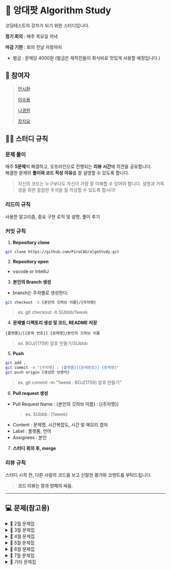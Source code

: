 # 🔵 앙대팟 Algorithm Study
코딩테스트의 강자가 되기 위한 스터디입니다.

**정기 회의** : 매주 목요일 저녁

**마감 기한** : 회의 전날 자정까지
- 벌금 : 문제당 4000원 (벌금은 제작진들이 회식비로 맛있게 사용할 예정입니다.)

## 👥 참여자
> [안시환](https://github.com/shwnahn)
> 
> [이수용](https://github.com/leesuyong849)
> 
> [나경원](https://github.com/kw601)
> 
> [장지요](https://github.com/wldy4627)
>

## 💁‍♂️ 스터디 규칙
### 문제 풀이
매주 **5문제**씩 해결하고, 오프라인으로 진행되는 **리뷰 시간**에 의견을 공유합니다.<br/>
해결한 문제의 **풀이와 코드 작성 이유**를 잘 설명할 수 있도록 합니다.

> 자신의 코드는 누구보다도 자신이 가장 잘 이해할 수 있어야 합니다.
설명과 가독성을 위한 깔끔한 주석을 잘 작성할 수 있도록 합시다!

### 리드미 규칙
사용한 알고리즘, 중요 구현 로직 및 설명, 풀이 후기

### 커밋 규칙
1. **Repository clone**
```bash
git clone https://github.com/PiroCAU/algoStudy.git
```

2. **Repository open**
- vscode or IntelliJ

3. **본인의 Branch 생성**
- branch는 주차별로 생성한다.

```bash
git checkout -b {본인의 깃허브 이름}/{주차명}
```
> ex. git checkout -b SUbbb/1week

4. **문제별 디렉토리 생성 및 코드, README 저장**
```
{플랫폼}/[{문제 번호}] {문제명}/본인의 깃허브 이름
```
> ex. BOJ/[1759] 암호 만들기/SUbbb

5. **Push**
```bash
git add .
git commit -m "{주차명} : {플랫폼}[{문제번호}] {문제명}"
git push origin {생성한 브랜치}
```

> ex. git commit -m "1week : BOJ[1759] 암호 만들기"

6. **Pull request 생성**
- Pull Request Name : {본인의 깃허브 이름} : [{주차명}]
  > ex. SUbbb : [1week]
- Content : 문제명, 시간복잡도, 시간 및 메모리 캡처
- Label : 플랫폼, 언어
- Assignees : 본인

7. **스터디 회의 후, merge**

### 리뷰 규칙
스터디 시작 전, 다른 사람의 코드를 보고 신랄한 평가와 코멘트를 부탁드립니다.

> **코드 리뷰는 창과 방패의 싸움.**

---
## 💻 문제(참고용)
<details><summary>📎 2월 문제집</summary>

|주차|1|2|3|4|5|
|:---:|:---:|:---:|:---:|:---:|:---:|
|**3주차**<br> (02.15 ~ 02.21)|[테트로미노](https://www.acmicpc.net/problem/14500)|[강의실 배정](https://www.acmicpc.net/problem/11000)|[눈 치우기](https://www.acmicpc.net/problem/26215)|[암호생성기](https://swexpertacademy.com/main/code/problem/problemDetail.do?problemLevel=3&contestProbId=AV14uWl6AF0CFAYD&categoryId=AV14uWl6AF0CFAYD&categoryType=CODE&problemTitle=&orderBy=RECOMMEND_COUNT&selectCodeLang=JAVA&select-1=3&pageSize=10&pageIndex=2)|[햄버거 다이어트](https://swexpertacademy.com/main/code/problem/problemDetail.do?problemLevel=3&contestProbId=AWT-lPB6dHUDFAVT&categoryId=AWT-lPB6dHUDFAVT&categoryType=CODE&problemTitle=&orderBy=RECOMMEND_COUNT&selectCodeLang=JAVA&select-1=3&pageSize=10&pageIndex=2)||
|**4주차**<br> (02.22 ~ 02.28)|[구간 합 구하기 5](https://www.acmicpc.net/problem/11660)|[토마토](https://www.acmicpc.net/problem/7576)|[벽 부수고 이동하기](https://www.acmicpc.net/problem/2206)|[비밀번호](https://swexpertacademy.com/main/code/problem/problemDetail.do?problemLevel=3&contestProbId=AV14_DEKAJcCFAYD&categoryId=AV14_DEKAJcCFAYD&categoryType=CODE&problemTitle=&orderBy=RECOMMEND_COUNT&selectCodeLang=JAVA&select-1=3&pageSize=10&pageIndex=3)|[창용 마을 무리의 개수](https://swexpertacademy.com/main/code/problem/problemDetail.do?problemLevel=4&contestProbId=AWngfZVa9XwDFAQU&categoryId=AWngfZVa9XwDFAQU&categoryType=CODE&problemTitle=&orderBy=PASS_RATE&selectCodeLang=JAVA&select-1=4&pageSize=10&pageIndex=4&&&&&&&&&&)|
</details>

<details><summary>📎 3월 문제집</summary>

|             주차              |                                       1                                       |                                     2                                     |                                        3                                        |                                      4                                       |                                                               5                                                                |
|:---------------------------:|:-----------------------------------------------------------------------------:|:-------------------------------------------------------------------------:|:-------------------------------------------------------------------------------:|:----------------------------------------------------------------------------:|:------------------------------------------------------------------------------------------------------------------------------:|
| **1주차**<br> (03.01 ~ 03.06) |                  [체육복](https://school.programmers.co.kr/learn/courses/30/lessons/42862)                  | [최소직사각형](https://school.programmers.co.kr/learn/courses/30/lessons/86491) |    [N으로표현](https://school.programmers.co.kr/learn/courses/30/lessons/42895)     |   [타겟넘버](https://school.programmers.co.kr/learn/courses/30/lessons/43165)    |                                                                                                                                |
| **2주차**<br> (03.06 ~ 03.12) |                  [점프](https://www.acmicpc.net/problem/1890)                   |              [어른 상어](https://www.acmicpc.net/problem/19237)               |                [색종이 붙이기](https://www.acmicpc.net/problem/17136)                 |               [게리맨더링 2](https://www.acmicpc.net/problem/17779)               |                                          [직사각형](https://www.acmicpc.net/problem/2527)                                          |
| **3주차**<br> (03.13 ~ 03.20) |  [멀쩡한 사각형](https://school.programmers.co.kr/learn/courses/30/lessons/62048)   | [택배상자](https://school.programmers.co.kr/learn/courses/30/lessons/131704)  |  [코딩테스트 공부](https://school.programmers.co.kr/learn/courses/30/lessons/118668)   | |                                                                                                                                |
|   **4주차**<br> (03.21 ~ 03.28)   | [마법의 엘리베이터](https://school.programmers.co.kr/learn/courses/30/lessons/148653) | [미로 탈출](https://school.programmers.co.kr/learn/courses/30/lessons/159993) | [표현 가능한 이진트리](https://school.programmers.co.kr/learn/courses/30/lessons/150367) |  |  |


</details>

<details><summary>📎 4월 문제집</summary>

|주차|1|2|3|4|5|
|:---:|:---:|:---:|:---:|:---:|:---:|
|**1주차**<br> (03.29 ~ 04.03)|[정수 삼각형](https://www.acmicpc.net/problem/1932)|[뱀과 사다리 게임](https://www.acmicpc.net/problem/16928)||[미세먼지 안녕!](https://www.acmicpc.net/problem/17144)||
|**2주차**<br> (04.04 ~ 05.08)|[아기 상어](https://www.acmicpc.net/problem/16236)|[DSLR](https://www.acmicpc.net/problem/9019)|||[방문 길이](https://school.programmers.co.kr/learn/courses/30/lessons/49994)|
|**3주차**<br> (04.04 ~ 05.08)|[2×n 타일링](https://www.acmicpc.net/problem/11726)|[최대 힙](https://www.acmicpc.net/problem/11279)|||[양궁대회](https://school.programmers.co.kr/learn/courses/30/lessons/92342)|
|**4주차**<br> (05.15 ~ 05.22)||[땅따먹기](https://school.programmers.co.kr/learn/courses/30/lessons/12913)||[조이스틱](https://school.programmers.co.kr/learn/courses/30/lessons/42860)|[택배 배달과 수거하기](https://school.programmers.co.kr/learn/courses/30/lessons/150369)||

</details>

<details><summary>📎 5월 문제집</summary>

|주차|1|2|3|4|5|
|:---:|:---:|:---:|:---:|:---:|:---:|
|**1주차**<br> (05.23 ~ 05.29)|[혼자서 하는 틱택토](https://school.programmers.co.kr/learn/courses/30/lessons/160585)|[혼자 놀기의 달인](https://school.programmers.co.kr/learn/courses/30/lessons/131130)|[광물 캐기](https://school.programmers.co.kr/learn/courses/30/lessons/172927)|||
|**2주차**<br> (05.11 ~ 05.17)|[디펜스 게임](https://school.programmers.co.kr/learn/courses/30/lessons/142085)|[리코쳇 로봇](https://school.programmers.co.kr/learn/courses/30/lessons/169199)|[요격 시스템](https://school.programmers.co.kr/learn/courses/30/lessons/181188)|[인사 고과](https://school.programmers.co.kr/learn/courses/30/lessons/152995)|[경주로 건설](https://school.programmers.co.kr/learn/courses/30/lessons/67259)|
|**3주차**<br> (05.18 ~ 05.31)|[피리 부는 사나이](https://www.acmicpc.net/problem/16724)|[RGB거리 2](https://www.acmicpc.net/problem/17404)|[개똥벌레](https://www.acmicpc.net/problem/3020)|[해킹](https://www.acmicpc.net/problem/10282)|[작업](https://www.acmicpc.net/problem/2056)||

</details>

<details><summary>📎 6월 문제집</summary>

|주차|1|2|3|4|5|
|:---:|:---:|:---:|:---:|:---:|:---:|
|**1주차**<br> (06.08 ~ 06.14)|[포도주 시식](https://www.acmicpc.net/problem/2156)|[벽 부수고 이동하기 4](https://www.acmicpc.net/problem/16946)|[파티](https://www.acmicpc.net/problem/1238)|[피보나치 수 6](https://www.acmicpc.net/problem/11444)|[영우는 사기꾼?](https://www.acmicpc.net/problem/14676)|
|**2주차**<br> (06.15 ~ 06.21)|[주식가격](https://school.programmers.co.kr/learn/courses/30/lessons/42584)|[무인도 여행](https://school.programmers.co.kr/learn/courses/30/lessons/154540)|[표 병합](https://school.programmers.co.kr/learn/courses/30/lessons/150366)|[골목 대장 호석 - 기능성](https://www.acmicpc.net/problem/20168)|[문자열 지옥에 빠진 호석](https://www.acmicpc.net/problem/20166)||
|**3주차**<br> (06.22 ~ 06.29)|[귀여운 라이언](https://www.acmicpc.net/problem/15565)|[가장 가까운 공통 조상](https://www.acmicpc.net/problem/3584)|[개근상](https://www.acmicpc.net/problem/1563)|[풍선 터트리기](https://school.programmers.co.kr/learn/courses/30/lessons/68646)|[호텔 대실](https://school.programmers.co.kr/learn/courses/30/lessons/155651)||

</details>

<details><summary>📎 7월 문제집</summary>

|주차|1|2|3|4|
|:---:|:---:|:---:|:---:|:---:|
|**1주차**<br> (07.13 ~ 07.19)|[말이 되고픈 원숭이](https://www.acmicpc.net/problem/1600)|[마법사 상어와 파이어스톰](https://www.acmicpc.net/problem/20058)|[과제](https://www.acmicpc.net/problem/13904)|[휴게소 세우기](https://www.acmicpc.net/problem/1477)||

</details>


<details><summary>📎 기타 문제집</summary>

|              주차               |1|2|3|4|
|:-----------------------------:|:---:|:---:|:---:|:---:|
| **3-4주차**<br> (03.23 ~ 03.29) |[스티커](https://www.acmicpc.net/problem/9465)|[트리](https://www.acmicpc.net/problem/4803)|[인구 이동](https://www.acmicpc.net/problem/16234)|[뱀](https://www.acmicpc.net/problem/3190)|[꼬리잡기놀이](https://www.codetree.ai/training-field/frequent-problems/tail-catch-play/description?page=3&pageSize=20&username=)||
|  **1주차**<br> (08.21 ~ 08.17)  |[상담원 인원](https://school.programmers.co.kr/learn/courses/30/lessons/214288)|[불량 사용자](https://school.programmers.co.kr/learn/courses/30/lessons/64064)|[과제 진행하기](https://school.programmers.co.kr/learn/courses/30/lessons/176962)||
|  **1주차**<br> (01.25 ~ 01.31)  |[부등호](https://www.acmicpc.net/problem/2529)|[암호 만들기](https://www.acmicpc.net/problem/1759)||
|  **4주차**<br> (02.16 ~ 02.22)  |[문자열 폭발](https://www.acmicpc.net/problem/9935)|[고냥이](https://www.acmicpc.net/problem/16472)|[가능한 시험 점수](https://swexpertacademy.com/main/code/problem/problemDetail.do?problemLevel=4&contestProbId=AWHPkqBqAEsDFAUn&categoryId=AWHPkqBqAEsDFAUn&categoryType=CODE&problemTitle=&orderBy=RECOMMEND_COUNT&selectCodeLang=JAVA&select-1=4&pageSize=10&pageIndex=1&&&&&&&&&&)|[배열 돌리기 4](https://www.acmicpc.net/problem/17406)|[파이프 옮기기 1](https://www.acmicpc.net/problem/17070)|
|  **5주차**<br> (02.23 ~ 03.01)  |[연구소](https://www.acmicpc.net/problem/14502)|[가스관](https://www.acmicpc.net/problem/2931)|[싸움땅](https://www.codetree.ai/training-field/frequent-problems/battle-ground/description?page=3&pageSize=20&username=bsu1209)|[2048 (Easy)](https://www.acmicpc.net/problem/12100)|[점심 식사시간](https://swexpertacademy.com/main/code/problem/problemDetail.do?contestProbId=AV5-BEE6AK0DFAVl&)||

[등산코스 정하기](https://school.programmers.co.kr/learn/courses/30/lessons/118669) |                            [방금그곡](https://school.programmers.co.kr/learn/courses/30/lessons/17683)                          
</details>
